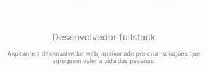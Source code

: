 <h1 align="center" style="color:white">🧑‍💻 Olá, sou o João Barros!</h1>
<h2 align="center" style="font-weight: normal; color:grey"> Desenvolvedor fullstack</h2>
<p align="center" style="color: grey;">Aspirante a desenvolvedor web, apaixonado por criar soluções que agreguem valor à vida das pessoas.</p>
